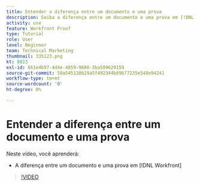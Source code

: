 ```yaml
---
title: Entender a diferença entre um documento e uma prova
description: Saiba a diferença entre um documento e uma prova em [!DNL  Workfront].
activity: use
feature: Workfront Proof
type: Tutorial
role: User
level: Beginner
team: Technical Marketing
thumbnail: 335123.png
kt: 8823
exl-id: 661e4b97-4d4e-4859-9688-3ba509629159
source-git-commit: 58a545120b29a5f492344b89b77235e548e94241
workflow-type: tm+mt
source-wordcount: '0'
ht-degree: 0%

---
```


# Entender a diferença entre um documento e uma prova

Neste vídeo, você aprenderá:

* A diferença entre um documento e uma prova em [!DNL Workfront]

>[!VIDEO](https://video.tv.adobe.com/v/335123/?quality=12)
